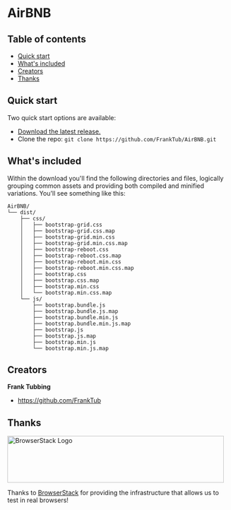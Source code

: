 # AirBNB

## Table of contents

- [Quick start](#quick-start)
- [What's included](#whats-included)
- [Creators](#creators)
- [Thanks](#thanks)


## Quick start

Two quick start options are available:

- [Download the latest release.](https://github.com/FrankTub/AirBNB/archive/v1.0.0.zip)
- Clone the repo: `git clone https://github.com/FrankTub/AirBNB.git`

## What's included

Within the download you'll find the following directories and files, logically grouping common assets and providing both compiled and minified variations. You'll see something like this:

```text
AirBNB/
└── dist/
    ├── css/
    │   ├── bootstrap-grid.css
    │   ├── bootstrap-grid.css.map
    │   ├── bootstrap-grid.min.css
    │   ├── bootstrap-grid.min.css.map
    │   ├── bootstrap-reboot.css
    │   ├── bootstrap-reboot.css.map
    │   ├── bootstrap-reboot.min.css
    │   ├── bootstrap-reboot.min.css.map
    │   ├── bootstrap.css
    │   ├── bootstrap.css.map
    │   ├── bootstrap.min.css
    │   └── bootstrap.min.css.map
    └── js/
        ├── bootstrap.bundle.js
        ├── bootstrap.bundle.js.map
        ├── bootstrap.bundle.min.js
        ├── bootstrap.bundle.min.js.map
        ├── bootstrap.js
        ├── bootstrap.js.map
        ├── bootstrap.min.js
        └── bootstrap.min.js.map
```

## Creators

**Frank Tubbing**

- <https://github.com/FrankTub>


## Thanks

<a href="https://www.browserstack.com/">
  <img src="https://live.browserstack.com/images/opensource/browserstack-logo.svg" alt="BrowserStack Logo" width="490" height="106">
</a>

Thanks to [BrowserStack](https://www.browserstack.com/) for providing the infrastructure that allows us to test in real browsers!